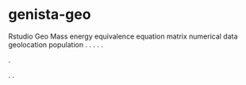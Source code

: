 # genista-geo
Rstudio Geo Mass energy equivalence equation matrix numerical data geolocation population
.
.
.
.
.




.






















.
.
















